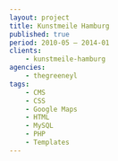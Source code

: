 ```yaml
---
layout: project
title: Kunstmeile Hamburg
published: true
period: 2010-05 – 2014-01
clients:
    - kunstmeile-hamburg
agencies:
    - thegreeneyl
tags:
    - CMS
    - CSS
    - Google Maps
    - HTML
    - MySQL
    - PHP
    - Templates
---
```

